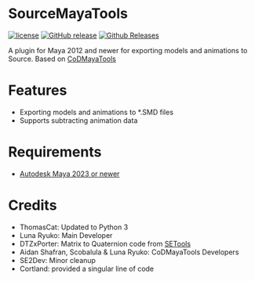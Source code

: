# SourceMayaTools
[![license](https://img.shields.io/github/license/ThomasCat/SourceMayaTools.svg)]()
[![GitHub release](https://img.shields.io/github/release/ThomasCat/SourceMayaTools.svg)]()
[![Github Releases](https://img.shields.io/github/downloads/ThomasCat/SourceMayaTools/total.svg)]()

A plugin for Maya 2012 and newer for exporting models and animations to Source.
Based on [CoDMayaTools](https://github.com/LunaRyuko/CoDMayaTools)

# Features
 - Exporting models and animations to *.SMD files
 - Supports subtracting animation data
 
# Requirements
 - [Autodesk Maya 2023 or newer](http://autodesk.com/maya)
 
# Credits
 - ThomasCat: Updated to Python 3
 - Luna Ryuko: Main Developer
 - DTZxPorter: Matrix to Quaternion code from [SETools](https://github.com/dtzxporter/SETools/)
 - Aidan Shafran, Scobalula & Luna Ryuko: CoDMayaTools Developers
 - SE2Dev: Minor cleanup
 - Cortland: provided a singular line of code
